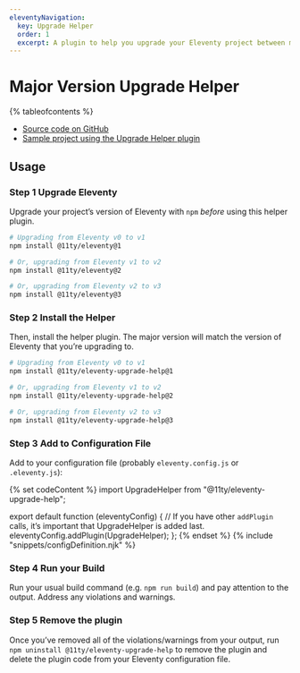 ```yaml
---
eleventyNavigation:
  key: Upgrade Helper
  order: 1
  excerpt: A plugin to help you upgrade your Eleventy project between major version releases.
---
```


# Major Version Upgrade Helper

{% tableofcontents %}

- [Source code on GitHub](https://github.com/11ty/eleventy-upgrade-help)
- [Sample project using the Upgrade Helper plugin](https://github.com/11ty/demo-eleventy-upgrade-help)

## Usage

### <span class="numberflag"><span class="sr-only">Step</span> 1</span> Upgrade Eleventy

Upgrade your project’s version of Eleventy with `npm` _before_ using this helper plugin.

```bash
# Upgrading from Eleventy v0 to v1
npm install @11ty/eleventy@1

# Or, upgrading from Eleventy v1 to v2
npm install @11ty/eleventy@2

# Or, upgrading from Eleventy v2 to v3
npm install @11ty/eleventy@3
```

### <span class="numberflag"><span class="sr-only">Step</span> 2</span> Install the Helper

Then, install the helper plugin. The major version will match the version of Eleventy that you’re upgrading to.

```bash
# Upgrading from Eleventy v0 to v1
npm install @11ty/eleventy-upgrade-help@1

# Or, upgrading from Eleventy v1 to v2
npm install @11ty/eleventy-upgrade-help@2

# Or, upgrading from Eleventy v2 to v3
npm install @11ty/eleventy-upgrade-help@3
```

### <span class="numberflag"><span class="sr-only">Step</span> 3</span> Add to Configuration File

Add to your configuration file (probably `eleventy.config.js` or `.eleventy.js`):

{% set codeContent %}
import UpgradeHelper from "@11ty/eleventy-upgrade-help";

export default function (eleventyConfig) {
	// If you have other `addPlugin` calls, it’s important that UpgradeHelper is added last.
	eleventyConfig.addPlugin(UpgradeHelper);
};
{% endset %}
{% include "snippets/configDefinition.njk" %}

### <span class="numberflag"><span class="sr-only">Step</span> 4</span> Run your Build

Run your usual build command (e.g. `npm run build`) and pay attention to the output.
Address any violations and warnings.

### <span class="numberflag"><span class="sr-only">Step</span> 5</span> Remove the plugin

Once you’ve removed all of the violations/warnings from your output, run `npm uninstall @11ty/eleventy-upgrade-help` to remove the plugin and delete the plugin code from your Eleventy configuration file.
